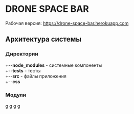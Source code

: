 # DRONE SPACE BAR
Рабочая версия: https://drone-space-bar.herokuapp.com   

## Архитектура системы  
### Директории  
+--**node_modules** - системные компоненты  
+--**tests** - тесты  
+--**src** - файлы приложения  
   +--**css**
### Модули

  g g g g


